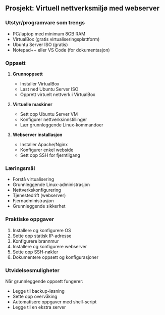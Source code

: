 ## Prosjekt: Virtuell nettverksmiljø med webserver

### Utstyr/programvare som trengs
- PC/laptop med minimum 8GB RAM
- VirtualBox (gratis virtualiseringsplattform)
- Ubuntu Server ISO (gratis)
- Notepad++ eller VS Code (for dokumentasjon)

### Oppsett
1. **Grunnoppsett**
   - Installer VirtualBox
   - Last ned Ubuntu Server ISO
   - Opprett virtuelt nettverk i VirtualBox

2. **Virtuelle maskiner**
   - Sett opp Ubuntu Server VM
   - Konfigurer nettverksinnstillinger
   - Lær grunnleggende Linux-kommandoer

3. **Webserver installasjon**
   - Installer Apache/Nginx
   - Konfigurer enkel webside
   - Sett opp SSH for fjerntilgang

### Læringsmål
- Forstå virtualisering
- Grunnleggende Linux-administrasjon
- Nettverkskonfigurering
- Tjenestedrift (webserver)
- Fjernadministrasjon
- Grunnleggende sikkerhet

### Praktiske oppgaver
1. Installere og konfigurere OS
2. Sette opp statisk IP-adresse
3. Konfigurere brannmur
4. Installere og konfigurere webserver
5. Sette opp SSH-nøkler
6. Dokumentere oppsett og konfigurasjoner

### Utvidelsesmuligheter
Når grunnleggende oppsett fungerer:
- Legge til backup-løsning
- Sette opp overvåking
- Automatisere oppgaver med shell-script
- Legge til en ekstra server